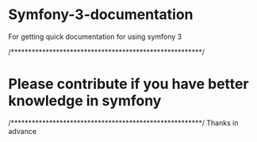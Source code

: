 # Symfony-3-documentation
For getting quick documentation for using symfony 3


/*******************************************************/
# Please contribute if you have better knowledge in symfony
/*******************************************************/
Thanks in advance

